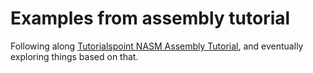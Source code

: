 # Examples from assembly tutorial

Following along [Tutorialspoint NASM Assembly Tutorial](https://www.tutorialspoint.com/assembly_programming/index.htm), and eventually exploring things based on that.
